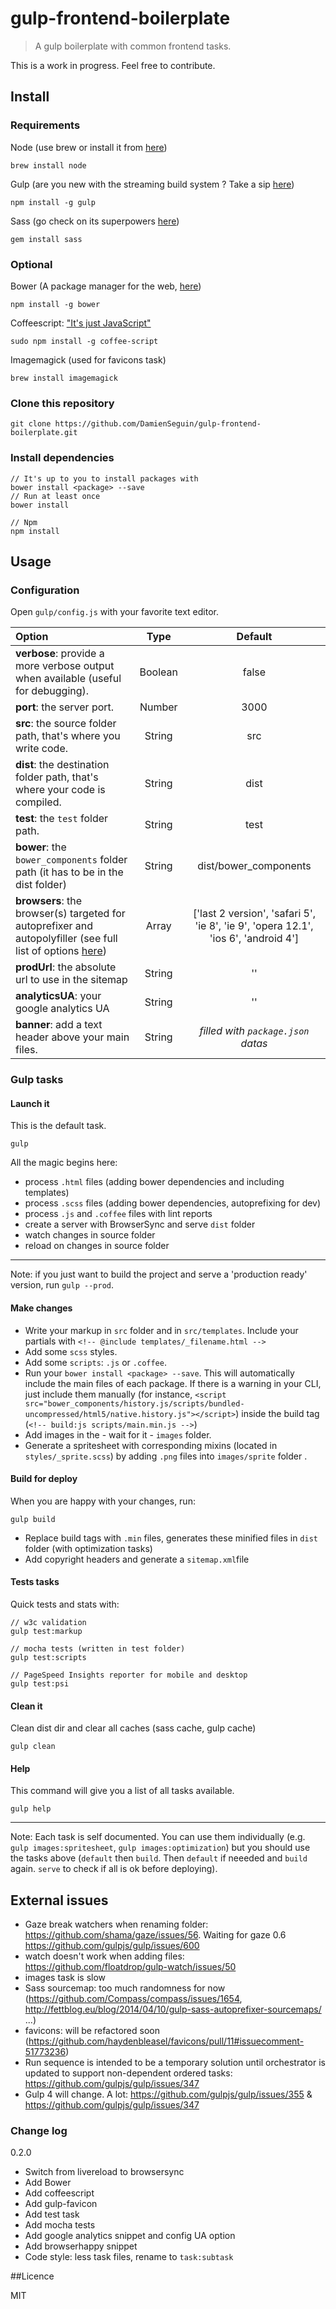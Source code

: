 gulp-frontend-boilerplate
=========================

> A gulp boilerplate with common frontend tasks.

This is a work in progress. Feel free to contribute.


## Install
### Requirements

Node (use brew or install it from [here](http://nodejs.org/download/))

	brew install node

Gulp (are you new with the streaming build system ? Take a sip [here](https://github.com/gulpjs/gulp/blob/master/docs/getting-started.md#getting-started))

	npm install -g gulp

Sass (go check on its superpowers [here](http://sass-lang.com/))

	gem install sass

### Optional

Bower (A package manager for the web, [here](http://bower.io/))

	npm install -g bower

Coffeescript: ["It's just JavaScript"](http://coffeescript.org/)

	sudo npm install -g coffee-script

Imagemagick (used for favicons task)

	brew install imagemagick

### Clone this repository

	git clone https://github.com/DamienSeguin/gulp-frontend-boilerplate.git

### Install dependencies

	// It's up to you to install packages with
	bower install <package> --save
	// Run at least once
	bower install

	// Npm
	npm install

## Usage

### Configuration

Open `gulp/config.js` with your favorite text editor.

|Option|Type|Default
|:---------|:---------:|:----------:|
|**verbose**: provide a more verbose output when available (useful for debugging).|Boolean|false|
|**port**: the server port.|Number|3000|
|**src**: the source folder path, that's where you write code.|String|src|
|**dist**: the destination folder path, that's where your code is compiled.|String|dist|
|**test**: the `test` folder path.|String|test|
|**bower**: the `bower_components` folder path (it has to be in the dist folder)|String|dist/bower_components|
|**browsers**: the browser(s) targeted for autoprefixer and autopolyfiller (see full list of options [here](https://github.com/ai/autoprefixer#browsers))|Array|['last 2 version', 'safari 5', 'ie 8', 'ie 9', 'opera 12.1', 'ios 6', 'android 4']|
|**prodUrl**: the absolute url to use in the sitemap|String|''|
|**analyticsUA**: your google analytics UA|String|''|
|**banner**: add a text header above your main files.|String|*filled with `package.json` datas*|


### Gulp tasks

#### Launch it
This is the default task.

	gulp

All the magic begins here:

* process `.html` files (adding bower dependencies and including templates)
* process `.scss` files (adding bower dependencies, autoprefixing for dev)
* process `.js` and `.coffee` files with lint reports
* create a server with BrowserSync and serve `dist` folder
* watch changes in source folder
* reload on changes in source folder

---
Note: if you just want to build the project and serve a 'production ready' version, run `gulp --prod`.


#### Make changes

 * Write your markup in `src` folder and in `src/templates`. Include your partials with `<!-- @include templates/_filename.html -->`
 * Add some `scss` styles.
 * Add some `scripts`: `.js` or `.coffee`.
 * Run your `bower install <package> --save`. This will automatically include the main files of each package. If there is a warning in your CLI, just include them manually (for instance, `<script src="bower_components/history.js/scripts/bundled-uncompressed/html5/native.history.js"></script>`) inside the build tag (`<!-- build:js scripts/main.min.js -->`)
 * Add images in the - wait for it - `images` folder.
 * Generate a spritesheet with corresponding mixins (located in `styles/_sprite.scss`) by adding `.png` files into `images/sprite` folder .

#### Build for deploy

When you are happy with your changes, run:

	gulp build

* Replace build tags with `.min` files, generates these minified files in `dist` folder (with optimization tasks)
* Add copyright headers and generate a `sitemap.xml`file

#### Tests tasks

Quick tests and stats with:

	// w3c validation
	gulp test:markup

	// mocha tests (written in test folder)
	gulp test:scripts

	// PageSpeed Insights reporter for mobile and desktop
	gulp test:psi


#### Clean it

Clean dist dir and clear all caches (sass cache, gulp cache)

	gulp clean

#### Help

This command will give you a list of all tasks available.

	gulp help

---
Note: Each task is self documented. You can use them individually (e.g. `gulp images:spritesheet`, `gulp images:optimization`) but you should use the tasks above (`default` then `build`. Then `default` if neeeded and `build` again. `serve` to check if all is ok before deploying).


## External issues
* Gaze break watchers when renaming folder: https://github.com/shama/gaze/issues/56. Waiting for gaze 0.6 https://github.com/gulpjs/gulp/issues/600
* watch doesn't work when adding files: https://github.com/floatdrop/gulp-watch/issues/50
* images task is slow
* Sass sourcemap: too much randomness for now (https://github.com/Compass/compass/issues/1654, http://fettblog.eu/blog/2014/04/10/gulp-sass-autoprefixer-sourcemaps/ ...)
* favicons: will be refactored soon (https://github.com/haydenbleasel/favicons/pull/11#issuecomment-51773236)
* Run sequence is intended to be a temporary solution until orchestrator is updated to support non-dependent ordered tasks: https://github.com/gulpjs/gulp/issues/347
* Gulp 4 will change. A lot: https://github.com/gulpjs/gulp/issues/355 & https://github.com/gulpjs/gulp/issues/347

### Change log

0.2.0

* Switch from livereload to browsersync
* Add Bower
* Add coffeescript
* Add gulp-favicon
* Add test task
* Add mocha tests
* Add google analytics snippet and config UA option
* Add browserhappy snippet
* Code style: less task files, rename to `task:subtask`

##Licence

MIT
